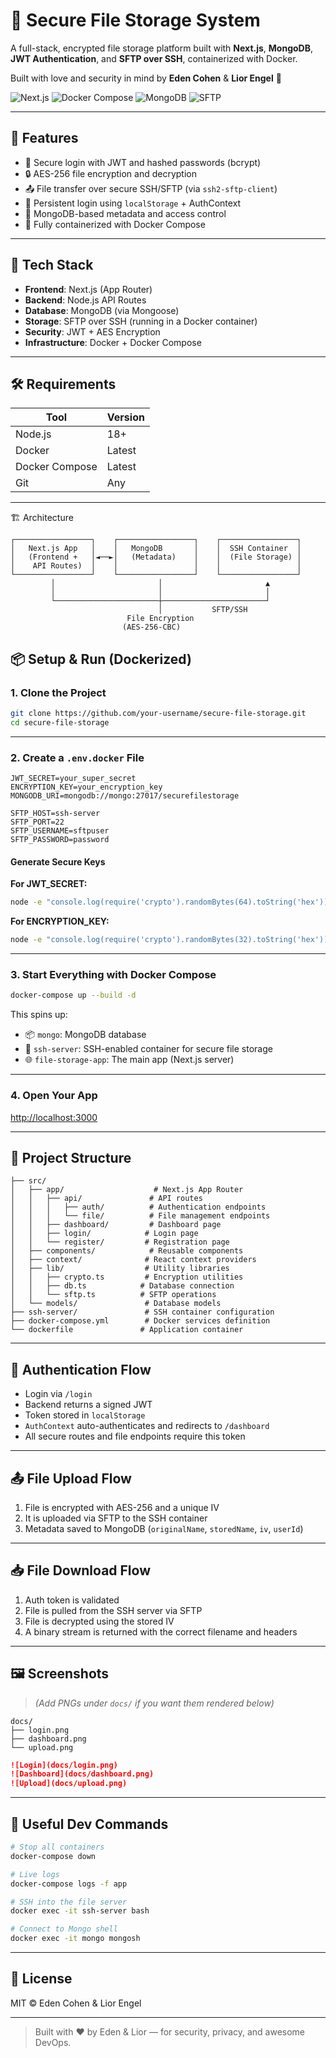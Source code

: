 # 🔐 Secure File Storage System

A full-stack, encrypted file storage platform built with **Next.js**, **MongoDB**, **JWT Authentication**, and **SFTP over SSH**, containerized with Docker.

Built with love and security in mind by **Eden Cohen** & **Lior Engel** 💙

![Next.js](https://img.shields.io/badge/Next.js-13-blue?logo=next.js)
![Docker Compose](https://img.shields.io/badge/docker-compose-blue?logo=docker)
![MongoDB](https://img.shields.io/badge/mongodb-database-green?logo=mongodb)
![SFTP](https://img.shields.io/badge/sftp-secure%20transfer-red?logo=linux)

---

## 🚀 Features

- 🔐 Secure login with JWT and hashed passwords (bcrypt)
- 🔒 AES-256 file encryption and decryption
- 📤 File transfer over secure SSH/SFTP (via `ssh2-sftp-client`)
- 🧠 Persistent login using `localStorage` + AuthContext
- 📁 MongoDB-based metadata and access control
- 🐳 Fully containerized with Docker Compose

---

## 🧩 Tech Stack

- **Frontend**: Next.js (App Router)
- **Backend**: Node.js API Routes
- **Database**: MongoDB (via Mongoose)
- **Storage**: SFTP over SSH (running in a Docker container)
- **Security**: JWT + AES Encryption
- **Infrastructure**: Docker + Docker Compose

---

## 🛠 Requirements

| Tool           | Version          |
|----------------|------------------|
| Node.js        | 18+              |
| Docker         | Latest           |
| Docker Compose | Latest           |
| Git            | Any              |

---
🏗️ Architecture
```
┌─────────────────┐    ┌─────────────────┐    ┌─────────────────┐
│   Next.js App   │    │   MongoDB       │    │  SSH Container  │
│   (Frontend +   │◄──►│   (Metadata)    │    │  (File Storage) │
│    API Routes)  │    │                 │    │                 │
└─────────────────┘    └─────────────────┘    └─────────────────┘
         │                       │                       ▲
         │                       │                       │
         └───────────────────────┼───────────────────────┘
                                 │           SFTP/SSH
                          File Encryption
                         (AES-256-CBC)
```
## 📦 Setup & Run (Dockerized)

### 1. Clone the Project

```bash
git clone https://github.com/your-username/secure-file-storage.git
cd secure-file-storage
```

---

### 2. Create a `.env.docker` File

```env
JWT_SECRET=your_super_secret
ENCRYPTION_KEY=your_encryption_key
MONGODB_URI=mongodb://mongo:27017/securefilestorage

SFTP_HOST=ssh-server
SFTP_PORT=22
SFTP_USERNAME=sftpuser
SFTP_PASSWORD=password
```
####  Generate Secure Keys
**For JWT_SECRET:**
```bash
node -e "console.log(require('crypto').randomBytes(64).toString('hex'))"
```

**For ENCRYPTION_KEY:**
```bash
node -e "console.log(require('crypto').randomBytes(32).toString('hex'))"
```

---

### 3. Start Everything with Docker Compose

```bash
docker-compose up --build -d
```

This spins up:
- 📦 `mongo`: MongoDB database
- 🔐 `ssh-server`: SSH-enabled container for secure file storage
- 🌐 `file-storage-app`: The main app (Next.js server)

---

### 4. Open Your App

[http://localhost:3000](http://localhost:3000)

---

## 📁 Project Structure

```
├── src/
│   ├── app/                    # Next.js App Router
│   │   ├── api/               # API routes
│   │   │   ├── auth/          # Authentication endpoints
│   │   │   └── file/          # File management endpoints
│   │   ├── dashboard/         # Dashboard page
│   │   ├── login/            # Login page
│   │   └── register/         # Registration page
│   ├── components/            # Reusable components
│   ├── context/              # React context providers
│   ├── lib/                  # Utility libraries
│   │   ├── crypto.ts         # Encryption utilities
│   │   ├── db.ts            # Database connection
│   │   └── sftp.ts          # SFTP operations
│   └── models/               # Database models
├── ssh-server/               # SSH container configuration
├── docker-compose.yml        # Docker services definition
└── dockerfile               # Application container
```

---

## 🔐 Authentication Flow

- Login via `/login`
- Backend returns a signed JWT
- Token stored in `localStorage`
- `AuthContext` auto-authenticates and redirects to `/dashboard`
- All secure routes and file endpoints require this token

---

## 📤 File Upload Flow

1. File is encrypted with AES-256 and a unique IV
2. It is uploaded via SFTP to the SSH container
3. Metadata saved to MongoDB (`originalName`, `storedName`, `iv`, `userId`)

---

## 📥 File Download Flow

1. Auth token is validated
2. File is pulled from the SSH server via SFTP
3. File is decrypted using the stored IV
4. A binary stream is returned with the correct filename and headers

---

## 🖼️ Screenshots

> *(Add PNGs under `docs/` if you want them rendered below)*

```
docs/
├── login.png
├── dashboard.png
└── upload.png
```

```md
![Login](docs/login.png)
![Dashboard](docs/dashboard.png)
![Upload](docs/upload.png)
```

---

## 🧪 Useful Dev Commands

```bash
# Stop all containers
docker-compose down

# Live logs
docker-compose logs -f app

# SSH into the file server
docker exec -it ssh-server bash

# Connect to Mongo shell
docker exec -it mongo mongosh
```

---

## 📝 License

MIT © Eden Cohen & Lior Engel

---

> Built with ❤️ by Eden & Lior — for security, privacy, and awesome DevOps.
